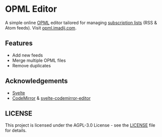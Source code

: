# OPML Editor

A simple online [OPML](https://en.wikipedia.org/wiki/OPML) editor tailored for managing [subscription lists](http://scripting.com/2016/10/13/whatIsAnOpmlSubscriptionList.html) (RSS & Atom feeds).
Visit [opml.imadij.com](https://opml.imadij.com).

## Features
- Add new feeds
- Merge multiple OPML files
- Remove duplicates

## Acknowledgements
- [Svelte](https://svelte.dev/)
- [CodeMirror](https://codemirror.net/) & [svelte-codemirror-editor](https://github.com/touchifyapp/svelte-codemirror-editor)

## LICENSE
This project is licensed under the AGPL-3.0 License - see the [LICENSE](LICENSE) file for details.